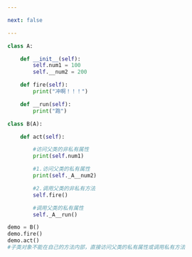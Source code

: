 ```yaml
---

next: false

---
```




<BlogInfo id="957" title="7.父类的私有属性和私有方法" author="白日梦想猿" pv=0 read_times=0 pre_cost_time="0分22秒" category="面向对象的特性" tag_list="['面向对象的特性']" create_time="2020.02.26 16:38:47" update_time="2022.03.26 10:57:56" />

```python
class A:

    def __init__(self):
        self.num1 = 100
        self.__num2 = 200

    def fire(self):
        print("冲啊！！！")

    def __run(self):
        print("跑")

class B(A):

    def act(self):

        #访问父类的非私有属性
        print(self.num1)

        #1.访问父类的私有属性
        print(self._A__num2)

        #2.调用父类的非私有方法
        self.fire()

        #调用父类的私有属性
        self._A__run()

demo = B()
demo.fire()
demo.act()
#子类对象不能在自己的方法内部，直接访问父类的私有属性或调用私有方法

```



<ActionBox />
